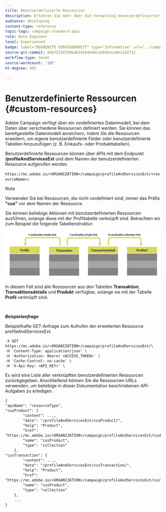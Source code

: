 ```yaml
---
title: Benutzerdefinierte Ressourcen
description: Erfahren Sie mehr über die Verwaltung benutzerdefinierter Ressourcen mit APIs.
audience: developing
content-type: reference
topic-tags: campaign-standard-apis
role: Data Engineer
level: Experienced
badge: label="BEGRENZTE VERFÜGBARKEIT" type="Informative" url="../campaign-standard-migration-home.md" tooltip="Auf Campaign Standard migrierte Benutzer beschränkt"
source-git-commit: 84b72258789ba61016deb813e93bdca0ea142712
workflow-type: tm+mt
source-wordcount: '182'
ht-degree: 95%

---
```


# Benutzerdefinierte Ressourcen {#custom-resources}

Adobe Campaign verfügt über ein vordefiniertes Datenmodell, bei dem Daten über verschiedene Ressourcen definiert werden. Sie können das bereitgestellte Datenmodell anreichern, indem Sie die Ressourcen erweitern, um eigene benutzerdefinierte Felder oder benutzerdefinierte Tabellen hinzuzufügen (z. B. Einkaufs- oder Produkttabellen).

Benutzerdefinierte Ressourcen können über APIs mit dem Endpunkt **/profileAndServicesExt** und dem Namen der benutzerdefinierten Ressource aufgerufen werden.

`https://mc.adobe.io/<ORGANIZATION>/campaign/profileAndServicesExt/<resourceName>/`

>[!NOTE]
>
>Verwenden Sie bei Ressourcen, die nicht vordefiniert sind, immer das Präfix <b>&quot;cus&quot;</b> vor dem Namen der Ressource.

Sie können beliebige Aktionen mit benutzerdefinierten Ressourcen ausführen, solange diese mit der Profiltabelle verknüpft sind. Betrachten wir zum Beispiel die folgende Tabellenstruktur:

![Alternativtext](assets/cusresources.png)

In diesem Fall sind alle Ressourcen aus den Tabellen **Transaktion**, **Transaktionsdetails** und **Produkt** verfügbar, solange sie mit der Tabelle **Profil** verknüpft sind.

<br/>

***Beispielanfrage***

Beispielhafte GET-Anfrage zum Aufrufen der erweiterten Ressource profileAndServicesExt.

```
-X GET https://mc.adobe.io/<ORGANIZATION>/campaign/profileAndServicesExt/\
-H 'Content-Type: application/json' \
-H 'Authorization: Bearer <ACCESS_TOKEN>' \
-H 'Cache-Control: no-cache' \
-H 'X-Api-Key: <API_KEY>' \
```

Es wird eine Liste aller verknüpften benutzerdefinierten Ressourcen zurückgegeben. Anschließend können Sie die Ressourcen-URLs verwenden, um beliebige in dieser Dokumentation beschriebenen API-Aufgaben zu erledigen.

```
{
"apiName": "resourceType",
"cusProduct": {
        "content": ...,
        "data": "/profileAndServicesExt/cusProduct/",
        "help": "Product",
        "href": "https://mc.adobe.io/<ORGANIZATION>/campaign/profileAndServicesExt/cusProduct/metadata",
        "name": "cusProduct",
        "type": "collection"
    },
"cusTransaction": {
        "content": ...,
        "data": "/profileAndServicesExt/cusTransaction/",
        "help": "Product",
        "href": "https://mc.adobe.io/<ORGANIZATION>/campaign/profileAndServicesExt/cusTransaction/metadata",
        "name": "cusProduct",
        "type": "collection"
    },
    ...
}
```
